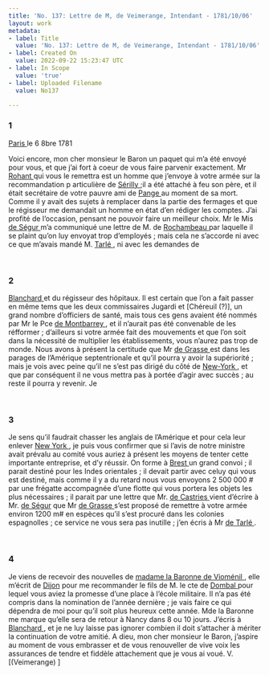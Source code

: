```yaml
---
title: 'No. 137: Lettre de M, de Veimerange, Intendant - 1781/10/06'
layout: work
metadata:
- label: Title
  value: 'No. 137: Lettre de M, de Veimerange, Intendant - 1781/10/06'
- label: Created On
  value: 2022-09-22 15:23:47 UTC
- label: In Scope
  value: 'true'
- label: Uploaded Filename
  value: No137

---
```

<div class="pages">
<div id="page-32573042">
<h3><a name="page-32573042">1</a></h3>
<div class="page-content">
<p><a href="../subjects/32163017" title="Paris, France"> Paris </a> le 6 8bre 1781</p>
<p>Voici encore, mon cher monsieur le <span class="line-break"> </span>Baron un paquet qui m’a été envoyé <span class="line-break"> </span>pour vous, et que j’ai fort à coeur de <span class="line-break"> </span>vous faire parvenir exactement. <span class="line-break"> </span>Mr <a href="../subjects/32163018" title=" Rohant "> Rohant </a> qui vous le remettra est <span class="line-break"> </span>un homme que j’envoye à votre <span class="line-break"> </span>armée sur la recommandation p<span class="line-break"> </span>articulière de <a href="../subjects/32163019" title=" Sérilly "> Sérilly </a> ;il a été attaché <span class="line-break"> </span>à feu son père, et il était secrétaire de <span class="line-break"> </span>votre pauvre ami de <a href="../subjects/32163020" title=" Pange "> Pange </a> au <span class="line-break"> </span>moment de sa mort. Comme il y <span class="line-break"> </span>avait des sujets à remplacer dans la partie <span class="line-break"> </span>des fermages et que le régisseur <span class="line-break"> </span>me demandait un homme en état <span class="line-break"> </span>d’en rédiger les comptes. J’ai profité <span class="line-break"> </span>de l’occasion, pensant ne pouvoir <span class="line-break"> </span>faire un meilleur choix. <span class="line-break"> </span>Mr le Mis <a href="../subjects/32163075" title="Philippe Henri, marquis de Ségur; 1724-1801">de Ségur </a> m’a communiqué <span class="line-break"> </span>une lettre de M. de <a href="../subjects/32166229" title="Jean-Baptiste Donatien de Vimeur de Rochambeau; 1725-1807"> Rochambeau </a> par <span class="line-break"> </span>laquelle il se plaint qu’on luy <span class="line-break"> </span>envoyat trop d’employés ; mais cela <span class="line-break"> </span>ne s’accorde ni avec ce que m’avais mandé <span class="line-break"> </span>M. <a href="../subjects/32163025" title="Benoît-Joseph de Tarlé; 1735-1797"> Tarlé </a>, ni avec les demandes de</p>
</div>
</div>
<br />
<div id="page-32573043">
<h3><a name="page-32573043">2</a></h3>
<div class="page-content">
<p> <a href="../subjects/32162931" title="Claude Blanchard; 1742-1803 "> Blanchard </a> et du régisseur des hôpitaux. <span class="line-break"> </span>Il est certain que l’on a fait passer<span class="line-break"> </span>en même tems que les deux commissaires <span class="line-break"> </span>Jugardi et <span class="unclear">[Chéreuil (?)]</span>, un grand <span class="line-break"> </span>nombre d’officiers de santé, mais tous <span class="line-break"> </span>ces gens avaient été nommés par <span class="line-break"> </span>Mr le Pce <a href="../subjects/32163022" title="Alexandre Marie Léonor de Saint-Mauris de Montbarrey, prince of Montbarrey; 1732-1796"> de Montbarrey </a>, et il n’aurait <span class="line-break"> </span>pas été convenable de les réfformer ; <span class="line-break"> </span>d’ailleurs si votre armée fait des <span class="line-break"> </span>mouvements et que l’on soit dans <span class="line-break"> </span>la nécessité de multiplier les <span class="line-break"> </span>établissements, vous n’aurez pas <span class="line-break"> </span>trop de monde. <span class="line-break"> </span>Nous avons à présent la certitude <span class="line-break"> </span>que Mr <a href="../subjects/32162948" title="François Joseph Paul de Grasse; 1722-1788"> de Grasse </a> est dans les <span class="line-break"> </span>parages de l’Amérique septentrionale <span class="line-break"> </span>et qu’il pourra y avoir la <span class="line-break"> </span>supériorité ; mais je vois avec <span class="line-break"> </span>peine qu’il ne s’est pas dirigé <span class="line-break"> </span>du côté de <a href="../subjects/32162830" title=" New York "> New-York </a>, et que par <span class="line-break"> </span>conséquent il ne vous mettra pas <span class="line-break"> </span>à portée d’agir avec succès ; au <span class="line-break"> </span>reste il pourra y revenir. Je </p>
</div>
</div>
<br />
<div id="page-32573044">
<h3><a name="page-32573044">3</a></h3>
<div class="page-content">
<p>Je sens qu’il faudrait chasser les anglais <span class="line-break"> </span>de l’Amérique et pour cela leur enlever <a href="../subjects/32162830" title=" New York "> New York </a>, je puis vous <span class="line-break"> </span>confirmer que si l’avis de notre <span class="line-break"> </span>ministre avait prévalu au <span class="line-break"> </span>comité vous auriez à présent les <span class="line-break"> </span>moyens de tenter cette importante <span class="line-break"> </span>entreprise, et d’y réussir. <span class="line-break"> </span>On forme à <a href="../subjects/32162899" title="Brest, France"> Brest </a> un grand <span class="line-break"> </span>convoi ; il parait destiné pour <span class="line-break"> </span>les Indes orientales ; il devait partir <span class="line-break"> </span>avec celuy qui vous est destiné, <span class="line-break"> </span>mais comme il y a du retard nous <span class="line-break"> </span>vous envoyons 2 500 000 # par une <span class="line-break"> </span>frégatte accompagnée d’une flotte <span class="line-break"> </span>qui vous portera les objets les plus <span class="line-break"> </span>nécessaires ; il parait par une lettre <span class="line-break"> </span>que Mr. <a href="../subjects/32163015" title="Charles Eugène Gabriel de La Croix, marquis de Castries; 1727-1801"> de Castries </a> vient d’écrire <span class="line-break"> </span>à Mr. <a href="../subjects/32163075" title="Philippe Henri, marquis de Ségur; 1724-1801">de Ségur</a> que Mr <a href="../subjects/32162948" title="François Joseph Paul de Grasse; 1722-1788"> de Grasse </a> <span class="line-break"> </span>s’est proposé de remettre à votre <span class="line-break"> </span>armée environ 1200 m# en espèces <span class="line-break"> </span>qu’il s’est procuré dans les <span class="line-break"> </span>colonies espagnolles ; ce service <span class="line-break"> </span>ne vous sera pas inutille ; j’en écris <span class="line-break"> </span>à Mr <a href="../subjects/32163025" title="Benoît-Joseph de Tarlé; 1735-1797"> de Tarlé </a>. <span class="line-break"> </span></p>
</div>
</div>
<br />
<div id="page-32573045">
<h3><a name="page-32573045">4</a></h3>
<div class="page-content">
<p>Je viens de recevoir des nouvelles <span class="line-break"> </span>de <a href="../subjects/32163034" title=" Gabrielle Marguerite de Bourdon; 1737-1804">madame la Baronne de Vioménil </a>, <span class="line-break"> </span>elle m’écrit de <a href="../subjects/32163027" title="Dijon, France"> Dijon</a> pour me <span class="line-break"> </span>recommander le fils de M. le cte <span class="line-break"> </span>de <a href="../subjects/32163028" title=" Dombal "> Dombal </a> pour lequel vous aviez <span class="line-break"> </span>la promesse d’une place à l’école <span class="line-break"> </span>militaire. Il n’a pas été compris dans <span class="line-break"> </span>la nomination de l’année dernière ; <span class="line-break"> </span>je vais faire ce qui dépendra de <span class="line-break"> </span>moi pour qu’il soit plus heureux <span class="line-break"> </span>cette année. Mde la Baronne me <span class="line-break"> </span>marque qu’elle sera de retour <span class="line-break"> </span>à Nancy dans 8 ou 10 jours. <span class="line-break"> </span>J’écris à <a href="../subjects/32162931" title="Claude Blanchard; 1742-1803 "> Blanchard </a>, et je ne luy <span class="line-break"> </span>laisse pas ignorer combien il doit <span class="line-break"> </span>s’attacher à mériter la continuation <span class="line-break"> </span>de votre amitié. <span class="line-break"> </span>A dieu, mon cher monsieur <span class="line-break"> </span>le Baron, j’aspire au moment <span class="line-break"> </span>de vous embrasser et de vous <span class="line-break"> </span>renouveller de vive voix <span class="line-break"> </span>les assurances de tendre et fiddèle <span class="line-break"> </span>attachement que je vous ai voué. <span class="line-break"> </span>V. <span class="unclear">[(Veimerange) ]</span></p>
</div>
</div>
<br />
</div>
